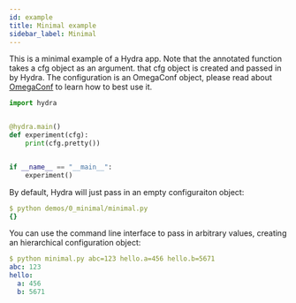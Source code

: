 ```yaml
---
id: example
title: Minimal example
sidebar_label: Minimal
---
```


This is a minimal example of a Hydra app.
Note that the annotated function takes a cfg object as an argument. that cfg object is created and passed in by Hydra.
The configuration is an OmegaConf object, please read about
[OmegaConf](https://omegaconf.readthedocs.io/en/latest/usage.html#access-and-manipulation) to learn how to best use it.


```python
import hydra


@hydra.main()
def experiment(cfg):
    print(cfg.pretty())


if __name__ == "__main__":
    experiment()
```

By default, Hydra will just pass in an empty configuraiton object:
```yaml
$ python demos/0_minimal/minimal.py
{}
```

You can use the command line interface to pass in arbitrary values, creating an hierarchical configuration object:
```yaml
$ python minimal.py abc=123 hello.a=456 hello.b=5671
abc: 123
hello:
  a: 456
  b: 5671
```


